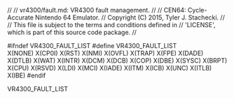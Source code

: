 //
// vr4300/fault.md: VR4300 fault management.
//
// CEN64: Cycle-Accurate Nintendo 64 Emulator.
// Copyright (C) 2015, Tyler J. Stachecki.
//
// This file is subject to the terms and conditions defined in
// 'LICENSE', which is part of this source code package.
//

#ifndef VR4300_FAULT_LIST
#define VR4300_FAULT_LIST \
  X(NONE) X(CP0I) X(RST) X(NMI) X(OVFL) X(TRAP) X(FPE) X(DADE) \
  X(DTLB) X(WAT) X(INTR) X(DCM) X(DCB) X(COP) X(DBE) X(SYSC) X(BRPT) \
  X(CPU) X(RSVD) X(LDI) X(MCI) X(IADE) X(ITM) X(ICB) X(UNC) X(ITLB) \
  X(IBE)
#endif

VR4300_FAULT_LIST

